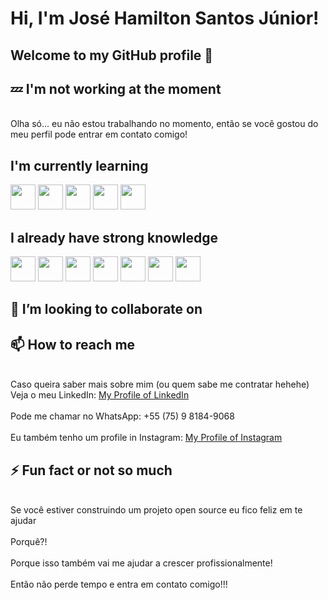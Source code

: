 # Hi, I'm José Hamilton Santos Júnior!
## Welcome to my GitHub profile 👋

## :zzz: I'm not working at the moment
\
Olha só... eu não estou trabalhando no momento, então se você gostou do meu perfil pode entrar em contato comigo!

## I'm currently learning

<img src="https://cdn.jsdelivr.net/gh/devicons/devicon/icons/go/go-original-wordmark.svg" width="40" height="40" />
<img src="https://cdn.jsdelivr.net/gh/devicons/devicon/icons/postgresql/postgresql-original-wordmark.svg" width="40" height="40" />
<img src="https://cdn.jsdelivr.net/gh/devicons/devicon/icons/typescript/typescript-original.svg" width="40" height="40" />
<img src="https://cdn.jsdelivr.net/gh/devicons/devicon/icons/github/github-original-wordmark.svg" width="40" height="40" />
<img src="https://cdn.jsdelivr.net/gh/devicons/devicon/icons/docker/docker-original-wordmark.svg" width="40" height="40" />

## I already have strong knowledge

<img src="https://cdn.jsdelivr.net/gh/devicons/devicon/icons/linux/linux-original.svg" width="40" height="40" />
<img src="https://cdn.jsdelivr.net/gh/devicons/devicon/icons/bash/bash-original.svg" width="40" height="40" />
<img src="https://cdn.jsdelivr.net/gh/devicons/devicon/icons/css3/css3-original-wordmark.svg" width="40" height="40" />
<img src="https://cdn.jsdelivr.net/gh/devicons/devicon/icons/javascript/javascript-original.svg" width="40" height="40" />
<img src="https://cdn.jsdelivr.net/gh/devicons/devicon/icons/git/git-original.svg" width="40" height="40" />
<img src="https://cdn.jsdelivr.net/gh/devicons/devicon/icons/nodejs/nodejs-original-wordmark.svg" width="40" height="40" />
<img src="https://cdn.jsdelivr.net/gh/devicons/devicon/icons/webpack/webpack-original-wordmark.svg" width="40" height="40" />

## :muscle: I’m looking to collaborate on

## 📫 How to reach me
\
Caso queira saber mais sobre mim (ou quem sabe me contratar hehehe)\
Veja o meu LinkedIn: [My Profile of LinkedIn](https://www.linkedin.com/in/jhamiltonjunior)\
\
Pode me chamar no WhatsApp: +55 (75) 9 8184-9068\
\
Eu também tenho um profile in Instagram: [My Profile of Instagram](https://www.instagram.com/priza.tech)

## ⚡ Fun fact or not so much
\
Se você estiver construindo um projeto open source eu fico feliz em te ajudar\
\
Porquê?!\
\
Porque isso também vai me ajudar a crescer profissionalmente!\
\
Então não perde tempo e entra em contato comigo!!!

